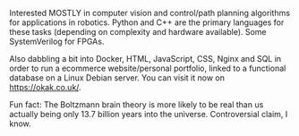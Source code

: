 Interested MOSTLY in computer vision and control/path planning algorithms for applications in robotics. Python and C++ are the primary languages for these tasks (depending on complexity and hardware available). Some SystemVerilog for FPGAs.

Also dabbling a bit into Docker, HTML, JavaScript, CSS, Nginx and SQL in order to run a ecommerce website/personal portfolio, linked to a functional database on a Linux Debian server. You can visit it now on https://okak.co.uk/.

Fun fact: 
The Boltzmann brain theory is more likely to be real than us actually being only 13.7 billion years into the universe. Controversial claim, I know.
